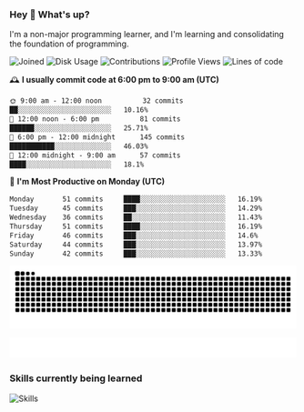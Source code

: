 ### Hey :wave: What's up?

I'm a non-major programming learner, and I'm learning and consolidating the foundation of programming.

<!--START_SECTION:waka-->
![Joined](http://img.shields.io/badge/Joined-7%20years%20ago-6D67E4?style=flat&labelColor=453C67)
![Disk Usage](http://img.shields.io/badge/Github%27s%20Storage-602.9%20MB-FD841F?style=flat&labelColor=E14D2A)
![Contributions](http://img.shields.io/badge/Contributions%20in%202024-78-7DCE13?style=flat&labelColor=2B7A0B)
![Profile Views](http://img.shields.io/badge/Profile%20Views-0-3AB4F2?style=flat&labelColor=0078AA)
![Lines of code](https://img.shields.io/badge/Lines%20of%20code-2%20Million%20Lines%20of%20code-FF8B8B?style=flat&labelColor=EB4747)

🕰️ **I usually commit code at 6:00 pm to 9:00 am (UTC)** 

```text
🌞 9:00 am - 12:00 noon          32 commits     ██░░░░░░░░░░░░░░░░░░░░░░░   10.16% 
🌆 12:00 noon - 6:00 pm          81 commits     ██████░░░░░░░░░░░░░░░░░░░   25.71% 
🌃 6:00 pm - 12:00 midnight      145 commits    ███████████░░░░░░░░░░░░░░   46.03% 
🌙 12:00 midnight - 9:00 am      57 commits     ████░░░░░░░░░░░░░░░░░░░░░   18.1%
```
📅 **I'm Most Productive on Monday (UTC)** 

```text
Monday       51 commits     ████░░░░░░░░░░░░░░░░░░░░░   16.19% 
Tuesday      45 commits     ███░░░░░░░░░░░░░░░░░░░░░░   14.29% 
Wednesday    36 commits     ██░░░░░░░░░░░░░░░░░░░░░░░   11.43% 
Thursday     51 commits     ████░░░░░░░░░░░░░░░░░░░░░   16.19% 
Friday       46 commits     ███░░░░░░░░░░░░░░░░░░░░░░   14.6% 
Saturday     44 commits     ███░░░░░░░░░░░░░░░░░░░░░░   13.97% 
Sunday       42 commits     ███░░░░░░░░░░░░░░░░░░░░░░   13.33%
```

<!--END_SECTION:waka-->

![Snake animation](https://raw.githubusercontent.com/dirname/dirname/output/snake.svg)

![metrics](github-metrics.svg)

### Skills currently being learned

![Skills](https://skillicons.dev/icons?i=linux,rust,go,solidity,typescript,bash,git,postgres,mysql,redis,mongo,docker,kubernetes,grafana,prometheus)
